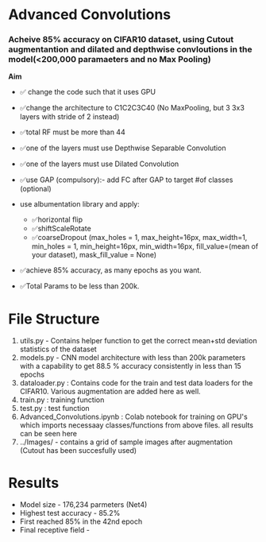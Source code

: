 # Advanced Convolutions

### Acheive 85% accuracy on CIFAR10 dataset, using Cutout augmentantion and dilated and depthwise convloutions in the model(<200,000 paramaeters and no Max  Pooling)

**Aim**

- ✅ change the code such that it uses GPU 

- ✅change the architecture to C1C2C3C40  (No MaxPooling, but 3 3x3 layers with stride of 2 instead)  
- ✅total RF must be more than 44 
- ✅one of the layers must use Depthwise Separable Convolution 
- ✅one of the layers must use Dilated Convolution 
- ✅use GAP (compulsory):- add FC after GAP to target #of classes (optional) 
- use albumentation library and apply:
  - ✅horizontal flip 
  - ✅shiftScaleRotate 
  - ✅coarseDropout (max_holes = 1, max_height=16px, max_width=1, min_holes = 1, min_height=16px, min_width=16px, fill_value=(mean of your dataset), mask_fill_value = None)

- ✅achieve 85% accuracy, as many epochs as you want.
- ✅Total Params to be less than 200k. 


# File Structure
 1. utils.py - Contains helper function to get the correct mean+std deviation statistics of the dataset
2. models.py - CNN model architecture with less than 200k parameters with a capability to get 88.5 % accuracy consistently in less than 15 epochs
3. dataloader.py : Contains code for the train and test data loaders for the CIFAR10. Various augmentation are added here as well.
4. train.py : training function
5. test.py : test function
6. Advanced_Convolutions.ipynb : Colab notebook for training on GPU's which imports necessaay classes/functions from above files. all results can be seen here
7. ../Images/ - contains a grid  of sample images after augmentation (Cutout has been succesfully used)

# Results
- Model size - 176,234 parmeters (Net4)
- Highest test accuracy - 85.2%
- First reached 85% in the 42nd epoch 
- Final receptive field - 
 